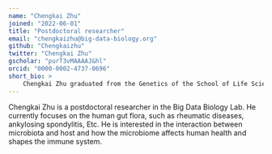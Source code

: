 ```yaml
---
name: "Chengkai Zhu"
joined: "2022-06-01"
title: "Postdoctoral researcher"
email: "chengkaizhu@big-data-biology.org"
github: "Chengkaizhu"
twitter: "Chengkai Zhu"
gscholar: "purT3vMAAAAJ&hl"
orcid: "0000-0002-4737-0696"
short_bio: >
    Chengkai Zhu graduated from the Genetics of the School of Life Sciences, Fudan University. he researched the relationshop between intestinal flora and ankylosing spondylitis during his Ph.D. 
---
```



Chengkai Zhu is a postdoctoral researcher in the Big Data Biology Lab. He currently focuses on the human gut flora, such as rheumatic diseases, ankylosing spondylitis, Etc. He is interested in the interaction between microbiota and host and how the microbiome affects human health and shapes the immune system.
